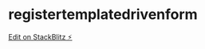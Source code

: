 # registertemplatedrivenform

[Edit on StackBlitz ⚡️](https://stackblitz.com/edit/registertemplatedrivenform)